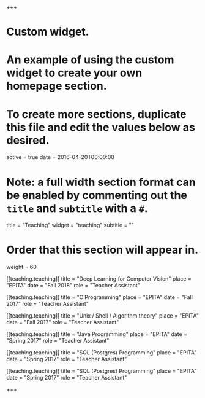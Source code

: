 +++
# Custom widget.
# An example of using the custom widget to create your own homepage section.
# To create more sections, duplicate this file and edit the values below as desired.
active = true
date = 2016-04-20T00:00:00

# Note: a full width section format can be enabled by commenting out the `title` and `subtitle` with a `#`.
title = "Teaching"
widget = "teaching"
subtitle = ""

# Order that this section will appear in.
weight = 60

[[teaching.teaching]]
  title = "Deep Learning for Computer Vision"
  place = "EPITA"
  date = "Fall 2018"
  role = "Teacher Assistant"

[[teaching.teaching]]
  title = "C Programming"
  place = "EPITA"
  date = "Fall 2017"
  role = "Teacher Assistant"

[[teaching.teaching]]
  title = "Unix / Shell / Algorithm theory"
  place = "EPITA"
  date = "Fall 2017"
  role = "Teacher Assistant"

[[teaching.teaching]]
  title = "Java Programming"
  place = "EPITA"
  date = "Spring 2017"
  role = "Teacher Assistant"

[[teaching.teaching]]
  title = "SQL (Postgres) Programming"
  place = "EPITA"
  date = "Spring 2017"
  role = "Teacher Assistant"

[[teaching.teaching]]
  title = "SQL (Postgres) Programming"
  place = "EPITA"
  date = "Spring 2017"
  role = "Teacher Assistant"

+++

